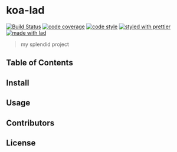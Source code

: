 # koa-lad

[![Build Status](https://semaphoreci.com/api/v1/clevertechru/koa-lad/branches/master/shields_badge.svg)](https://semaphoreci.com/clevertechru/koa-lad)
[![code coverage](https://img.shields.io/codecov/c/github/clevertechru/koa-lad.svg)](https://codecov.io/gh/clevertechru/koa-lad)
[![code style](https://img.shields.io/badge/code_style-XO-5ed9c7.svg)](https://github.com/sindresorhus/xo)
[![styled with prettier](https://img.shields.io/badge/styled_with-prettier-ff69b4.svg)](https://github.com/prettier/prettier)
[![made with lad](https://img.shields.io/badge/made_with-lad-95CC28.svg)](https://lad.js.org)

> my splendid project

## Table of Contents


## Install


## Usage


## Contributors


## License


##
